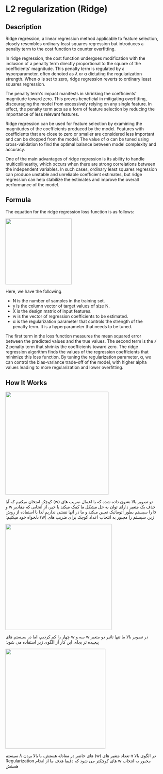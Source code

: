 # L2 regularization (Ridge)

## Description

Ridge regression, a linear regression method applicable to feature selection, closely resembles ordinary least squares regression but introduces a penalty term to the cost function to counter overfitting.

In ridge regression, the cost function undergoes modification with the inclusion of a penalty term directly proportional to the square of the coefficients' magnitude. This penalty term is regulated by a hyperparameter, often denoted as $\lambda$ or α dictating the regularization strength. When α is set to zero, ridge regression reverts to ordinary least squares regression.

The penalty term's impact manifests in shrinking the coefficients' magnitude toward zero. This proves beneficial in mitigating overfitting, discouraging the model from excessively relying on any single feature. In effect, the penalty term acts as a form of feature selection by reducing the importance of less relevant features.

Ridge regression can be used for feature selection by examining the magnitudes of the coefficients produced by the model. Features with coefficients that are close to zero or smaller are considered less important and can be dropped from the model. The value of α can be tuned using cross-validation to find the optimal balance between model complexity and accuracy.

One of the main advantages of ridge regression is its ability to handle multicollinearity, which occurs when there are strong correlations between the independent variables. In such cases, ordinary least squares regression can produce unstable and unreliable coefficient estimates, but ridge regression can help stabilize the estimates and improve the overall performance of the model.

## Formula

The equation for the ridge regression loss function is as follows:

<img src="image1.png" style="width:2.26563in" />

Here, we have the following:

- N is the number of samples in the training set.
- y is the column vector of target values of size N.
- X is the design matrix of input features.
- w is the vector of regression coefficients to be estimated.
- α is the regularization parameter that controls the strength of the penalty term. It is a hyperparameter that needs to be tuned.

The first term in the loss function measures the mean squared error between the predicted values and the true values. The second term is the 𝓁 2 penalty term that shrinks the coefficients toward zero. The ridge regression algorithm finds the values of the regression coefficients that minimize this loss function. By tuning the regularization parameter, α, we can control the bias-variance trade-off of the model, with higher alpha values leading to more regularization and lower overfitting.

## How It Works

<img src="image4.png" style="width:3.5293in" />

<span dir="rtl">تو تصویر بالا نشون داده شده که با اعمال ضریب های (w) کوچک امتحان میکنیم که آیا حذف یک متغیر دارای توان به حل مشکل ما کمک میکند یا خیر، از آنجایی که مقادیر w و b را سیستم بطور اتوماتیک تعیین میکند و ما در آنها نقشی نداریم لذا با استفاده از روش زیر، سیستم را مجبور به انتخاب اعداد کوچک برای ضریب های (w) دلخواه خود میکنیم:</span>

<img src="image3.png" style="width:3.63959in" />

<span dir="rtl"> در تصویر بالا ما تنها تاثیر دو متغیر w سه و w چهار را کم کردیم، اما در سیستم های پیچیده تر بجای این کار از الگوی زیر استفاده می شود:</span>

<img src="image2.png" style="width:3.42707in" />

<span dir="rtl">در الگوی بالا n تعداد متغیر های (w) های حاضر در معادله هستش، با بالا بردن $\lambda$ سیستم مجبور به انتخاب w های کوچکتر می شود که دقیقا هدف ما از انجام Regularization هستش</span>
